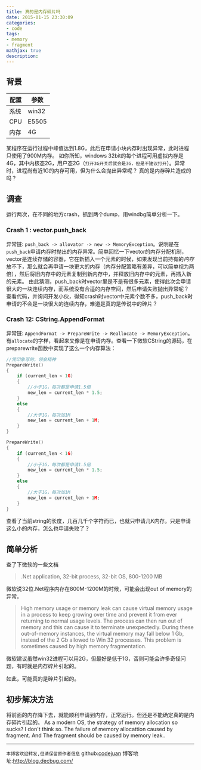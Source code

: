 ```yaml
---
title: 真的是内存碎片吗
date: 2015-01-15 23:30:09
categories:
- code
tags: 
- memory
- fragment
mathjax: true
description:
---
```



## 背景 


| 配置        | 参数           |
| ------------- |-------------|
| 系统      | win32 |
| CPU      | E5505      |
| 内存      | 4G      |


某程序在运行过程中峰值达到1.8G，此后在申请小块内存时出现异常，此时进程只使用了900M内存。
如你所知，windows 32bit的每个进程可用虚拟内存是4G，其中内核态2G，用户态2G（`打开3G开关后就会是3G，但是不建议打开`）。异常时，进程尚有近1G的内存可用，但为什么会抛出异常呢？
真的是内存碎片造成的吗？

<!--more-->

## 调查


运行两次，在不同的地方crash，抓到两个dump，用windbg简单分析一下。

### Crash 1 : vector.push_back

异常链:  `push_back -> allovator -> new -> MemoryException`。说明是在`push_back`申请内存时抛出的内存异常。简单回忆一下vector的内存分配机制，vector是连续存储的容器，它在新插入一个元素的时候，如果发现当前持有的*内存*放不下，那么就会再申请一块更大的内存（内存分配策略有差异，可以简单视为两倍），然后将旧内存中的元素复制到新内存中，并释放旧内存中的元素，再插入新的元素。
由此猜测，push_back时vector里是不是有很多元素，使得此次会申请很大的一块连续内存，而系统没有合适的内存空间，然后申请失败抛出异常呢？
查看代码，并询问开发小伙，得知crash时vector中元素个数不多，push_back时申请的不会是一块很大的连续内存，难道是真的是传说中的碎片？


### Crash 12: CString.AppendFormat


异常链:  `AppendFormat -> PrepareWrite -> Reallocate -> MemoryException`。
有`allocate`的字样，看起来又像是在申请内存。查看一下微软CString的源码，在preparewrite函数中实现了这么一个内存算法：

``` cpp
//凭印象写的，领会精神
PrepareWrite()
{
	if (current_len < 1G)
	{
		//小于1G，每次都是申请1.5倍
		new_len = current_len * 1.5;
	}
	else
	{
		//大于1G，每次加1M
		new_len = current_len + 1M;
	}
}
```

```cpp
PrepareWrite()
{
	if (current_len < 1G)
	{
		//小于1G，每次都是申请1.5倍
		new_len = current_len * 1.5;
	}
	else
	{
		//大于1G，每次加1M
		new_len = current_len + 1M;
	}
}
```


查看了当前string的长度，几百几千个字符而已，也就只申请几K内存。只是申请这么小的内存，怎么也申请失败了？


## 简单分析

查了下微软的一些文档

> .Net application, 32-bit process, 32-bit OS, 800-1200 MB

微软说32位.Net程序内存在800M-1200M的时候，可能会出现out of memory的异常。

> High memory usage or memory leak can cause virtual memory usage in a process to keep growing over time and prevent it from ever returning to normal usage levels. The process can then run out of memory and this can cause it to terminate unexpectedly. During these out-of-memory instances, the virtual memory may fall below 1 Gb, instead of the 2 Gb allowed to Win 32 processes. This problem is sometimes caused by high memory fragmentation.

微软建议虽然win32进程可以用2G，但最好是低于1G，否则可能会许多奇怪问题，有时就是内存碎片引起的。

如此，可能真的是碎片引起的。


## 初步解决方法

将前面的内存降下去，就能顺利申请到内存，正常运行。但还是不能确定真的是内存碎片引起的。
As a modern OS, the strategy of memory allocation so sucks? I don't think so. The  failure of memory allocattion caused by fragment. And The fragment should be caused by memory leak..


-----------------------

`本博客欢迎转发,但请保留原作者信息`
github:[codejuan](https://github.com/CodeJuan)
博客地址:http://blog.decbug.com/

